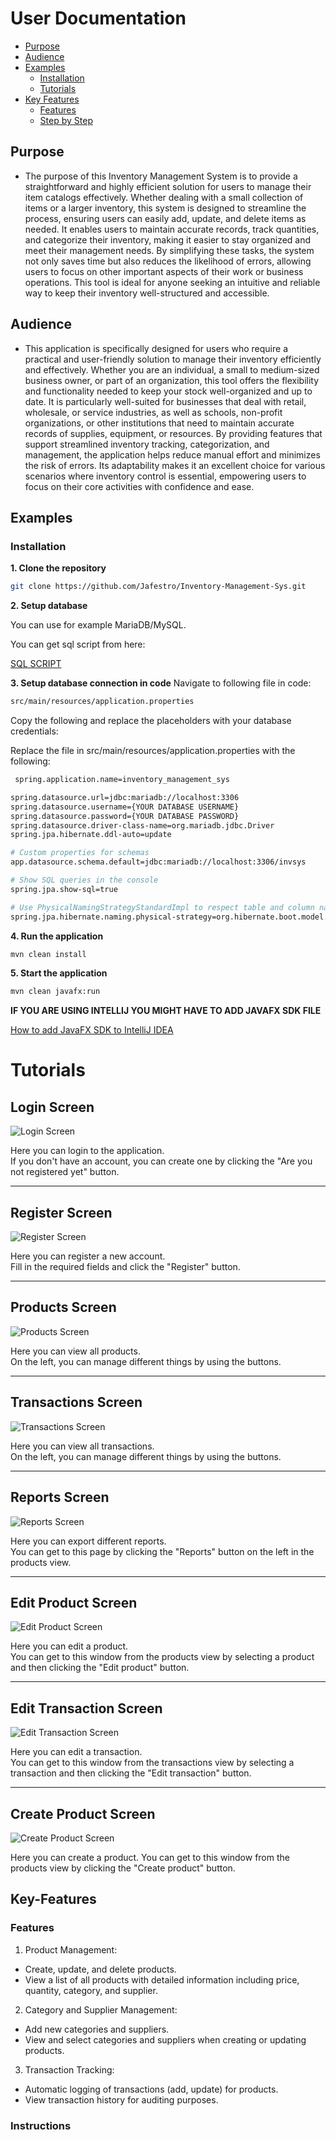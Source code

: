# User Documentation

- [Purpose](#purpose)
- [Audience](#Audience)
- [Examples](#Examples)
  - [Installation](#Installation)
  - [Tutorials](#Tutorials)
- [Key Features](#Key-Features)
    - [Features](#Features)
    - [Step by Step](#Instructions)

## Purpose
- The purpose of this Inventory Management System is to provide a straightforward and highly efficient solution for users to manage their item catalogs effectively. Whether dealing with a small collection of items or a larger inventory, this system is designed to streamline the process, ensuring users can easily add, update, and delete items as needed. It enables users to maintain accurate records, track quantities, and categorize their inventory, making it easier to stay organized and meet their management needs. By simplifying these tasks, the system not only saves time but also reduces the likelihood of errors, allowing users to focus on other important aspects of their work or business operations. This tool is ideal for anyone seeking an intuitive and reliable way to keep their inventory well-structured and accessible.

## Audience
- This application is specifically designed for users who require a practical and user-friendly solution to manage their inventory efficiently and effectively. Whether you are an individual, a small to medium-sized business owner, or part of an organization, this tool offers the flexibility and functionality needed to keep your stock well-organized and up to date. It is particularly well-suited for businesses that deal with retail, wholesale, or service industries, as well as schools, non-profit organizations, or other institutions that need to maintain accurate records of supplies, equipment, or resources. By providing features that support streamlined inventory tracking, categorization, and management, the application helps reduce manual effort and minimizes the risk of errors. Its adaptability makes it an excellent choice for various scenarios where inventory control is essential, empowering users to focus on their core activities with confidence and ease.

## Examples



### Installation
**1. Clone the repository**
```sh
git clone https://github.com/Jafestro/Inventory-Management-Sys.git
```

**2. Setup database**

You can use for example MariaDB/MySQL.

You can get sql script from here:

[SQL SCRIPT](../sqlscript)

**3. Setup database connection in code**
Navigate to following file in code:
```sh
src/main/resources/application.properties
```

Copy the following and replace the placeholders with your database credentials:

Replace the file in src/main/resources/application.properties with the following:
```sh 
 spring.application.name=inventory_management_sys

spring.datasource.url=jdbc:mariadb://localhost:3306
spring.datasource.username={YOUR DATABASE USERNAME}
spring.datasource.password={YOUR DATABASE PASSWORD}
spring.datasource.driver-class-name=org.mariadb.jdbc.Driver
spring.jpa.hibernate.ddl-auto=update

# Custom properties for schemas
app.datasource.schema.default=jdbc:mariadb://localhost:3306/invsys

# Show SQL queries in the console
spring.jpa.show-sql=true

# Use PhysicalNamingStrategyStandardImpl to respect table and column names
spring.jpa.hibernate.naming.physical-strategy=org.hibernate.boot.model.naming.PhysicalNamingStrategyStandardImpl
```

**4. Run the application**
```sh
mvn clean install
```

**5. Start the application**
```sh
mvn clean javafx:run
```

**IF YOU ARE USING INTELLIJ YOU MIGHT HAVE TO ADD JAVAFX SDK FILE**

[How to add JavaFX SDK to IntelliJ IDEA](https://www.jetbrains.com/help/idea/sdk.html)

# Tutorials
## Login Screen

![Login Screen](Screenshots/Login.png)

Here you can login to the application.  
If you don't have an account, you can create one by clicking the "Are you not registered yet" button.

---

## Register Screen

![Register Screen](Screenshots/Register.png)

Here you can register a new account.  
Fill in the required fields and click the "Register" button.

---

## Products Screen

![Products Screen](Screenshots/Products.png)

Here you can view all products.  
On the left, you can manage different things by using the buttons.

---

## Transactions Screen

![Transactions Screen](Screenshots/Transactions.png)

Here you can view all transactions.  
On the left, you can manage different things by using the buttons.

---

## Reports Screen

![Reports Screen](Screenshots/Reports.png)

Here you can export different reports.  
You can get to this page by clicking the "Reports" button on the left in the products view.

---

## Edit Product Screen

![Edit Product Screen](Screenshots/Edit%20Product.png)

Here you can edit a product.  
You can get to this window from the products view by selecting a product and then clicking the "Edit product" button.

---

## Edit Transaction Screen

![Edit Transaction Screen](Screenshots/Edit%20Transaction.png)

Here you can edit a transaction.  
You can get to this window from the transactions view by selecting a transaction and then clicking the "Edit transaction" button.

---

## Create Product Screen

![Create Product Screen](Screenshots/Create%20Product.png)

Here you can create a product.
You can get to this window from the products view by clicking the "Create product" button.



## Key-Features


### Features
1. Product Management:
  - Create, update, and delete products.
  - View a list of all products with detailed information including price, quantity, category, and supplier.
2. Category and Supplier Management:
  - Add new categories and suppliers.
  - View and select categories and suppliers when creating or updating products.
3. Transaction Tracking:
  - Automatic logging of transactions (add, update) for products.
  - View transaction history for auditing purposes.

### Instructions
